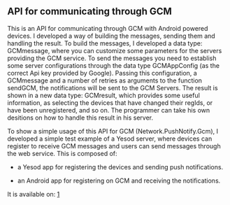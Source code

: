 ## API for communicating through GCM

This is an API for communicating through GCM with Android powered devices. I developed a way of building the messages, sending them and handling the result.
To build the messages, I developed a data type: GCMmessage, where you can customize some parameters for the servers providing the GCM service.
To send the messages you need to establish some server configurations through the data type GCMAppConfig (as the correct Api key provided by Google). Passing this configuration, a GCMmessage and a number of retries as arguments to the function sendGCM, the notifications will be sent to the GCM Servers.
The result is shown in a new data type: GCMresult, which provides some useful information, as selecting the devices that have changed their regIds, or have been unregistered, and so on. The programmer can take his own desitions on how to handle this result in his server.

To show a simple usage of this API for GCM (Network.PushNotify.Gcm), I developed a simple test example of a Yesod server, where devices can register to receive GCM messages and users can send messages through the web service. This is composed of:

+ a Yesod app for registering the devices and sending push notifications.

+ an Android app for registering on GCM and receiving the notifications.

It is available on: [1](https://github.com/MarcosPividori/GSoC-Communicating-with-mobile-devices/tree/master/push-notify/test)
